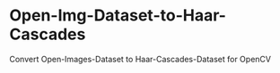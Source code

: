 # Open-Img-Dataset-to-Haar-Cascades
Convert Open-Images-Dataset to Haar-Cascades-Dataset for OpenCV
